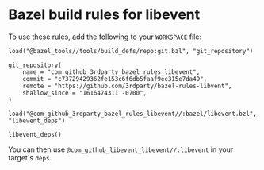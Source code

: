 # Bazel build rules for libevent

To use these rules, add the following to your `WORKSPACE` file:

```bazel
load("@bazel_tools//tools/build_defs/repo:git.bzl", "git_repository")

git_repository(
    name = "com_github_3rdparty_bazel_rules_libevent",
    commit = "c73729429362fe153c6f6db5faaf9ec315e7da49",
    remote = "https://github.com/3rdparty/bazel-rules-libvent",
    shallow_since = "1616474311 -0700",
)

load("@com_github_3rdparty_bazel_rules_libevent//:bazel/libevent.bzl", "libevent_deps")

libevent_deps()
```

You can then use `@com_github_libevent_libevent//:libevent` in your target's `deps`.
